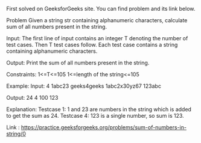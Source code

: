 First solved on GeeksforGeeks site. You can find problem and its link below.

<h>Problem<h>
Given a string str containing alphanumeric characters, calculate sum of all numbers present in the string.

Input:
The first line of input contains an integer T denoting the number of test cases. Then T test cases follow. Each test case contains a string containing alphanumeric characters.

Output:
Print the sum of all numbers present in the string.

Constraints:
1<=T<=105
1<=length of the string<=105

Example:
Input:
4
1abc23
geeks4geeks
1abc2x30yz67
123abc

Output:
24
4
100
123

Explanation:
Testcase 1: 1 and 23 are numbers in the string which is added to get the sum as 24.
Testcase 4: 123 is a single number, so sum is 123.

Link : https://practice.geeksforgeeks.org/problems/sum-of-numbers-in-string/0